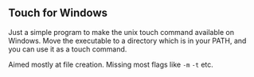 ## Touch for Windows

Just a simple program to make the unix touch command available on Windows. Move the executable to a directory which is in your PATH, and you can use it as a touch command.

Aimed mostly at file creation. Missing most flags like `-m` `-t` etc.

